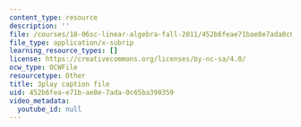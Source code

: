 ```yaml
---
content_type: resource
description: ''
file: /courses/18-06sc-linear-algebra-fall-2011/452b6feae71bae8e7ada0c65ba390359_HEQuN0QELSQ.srt
file_type: application/x-subrip
learning_resource_types: []
license: https://creativecommons.org/licenses/by-nc-sa/4.0/
ocw_type: OCWFile
resourcetype: Other
title: 3play caption file
uid: 452b6fea-e71b-ae8e-7ada-0c65ba390359
video_metadata:
  youtube_id: null
---
```

